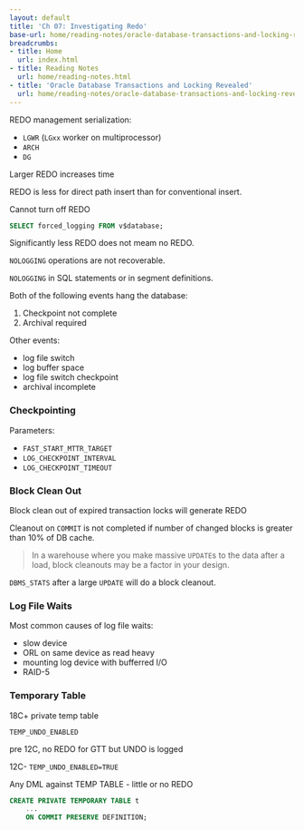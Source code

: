 ```yaml
---
layout: default
title: 'Ch 07: Investigating Redo'
base-url: home/reading-notes/oracle-database-transactions-and-locking-revealed/Ch07_Investigating_Redo.html
breadcrumbs:
- title: Home
  url: index.html
- title: Reading Notes
  url: home/reading-notes.html
- title: 'Oracle Database Transactions and Locking Revealed'
  url: home/reading-notes/oracle-database-transactions-and-locking-revealed
---
```


REDO management serialization:

- `LGWR` (`LGxx` worker on multiprocessor)
- `ARCH`
- `DG`

Larger REDO increases time

REDO is less for direct path insert than for conventional insert.

Cannot turn off REDO

```sql
SELECT forced_logging FROM v$database;
```

Significantly less REDO does not meam no REDO.

`NOLOGGING` operations are not recoverable.

`NOLOGGING` in SQL statements or in segment definitions.

Both of the following events hang the database:

1. Checkpoint not complete
1. Archival required

Other events:

- log file switch
- log buffer space
- log file switch checkpoint
- archival incomplete

### Checkpointing

Parameters:

- `FAST_START_MTTR_TARGET`
- `LOG_CHECKPOINT_INTERVAL`
- `LOG_CHECKPOINT_TIMEOUT`

### Block Clean Out

Block clean out of expired transaction locks will generate REDO

Cleanout on `COMMIT` is not completed if number of changed blocks is greater than 10% of DB cache.

> In a warehouse where you make massive `UPDATE`s to the data after a load, block cleanouts may be a factor in your design.

`DBMS_STATS` after a large `UPDATE` will do a block cleanout.

### Log File Waits

Most common causes of log file waits:

- slow device
- ORL on same device as read heavy
- mounting log device with bufferred I/O
- RAID-5

### Temporary Table

18C+ private temp table

`TEMP_UNDO_ENABLED`

pre 12C, no REDO for GTT but UNDO is logged

12C- `TEMP_UNDO_ENABLED=TRUE`

Any DML against TEMP TABLE - little or no REDO

```sql
CREATE PRIVATE TEMPORARY TABLE t
    ...
    ON COMMIT PRESERVE DEFINITION;
```

